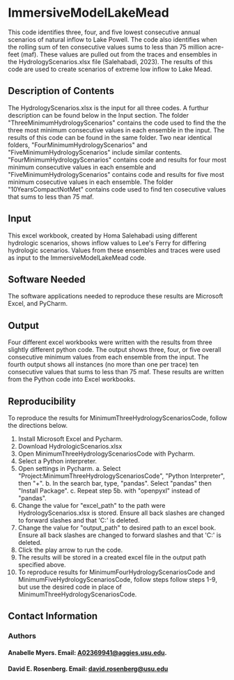 # ImmersiveModelLakeMead
This code identifies three, four, and five lowest consecutive annual scenarios of natural inflow to Lake Powell. The code also identifies when the rolling sum of ten consecutive values sums to less than 75 million acre-feet (maf). These values are pulled out from the traces and ensembles in the HydrologyScenarios.xlsx file (Salehabadi, 2023). The results of this code are used to create scenarios of extreme low inflow to Lake Mead.
## Description of Contents
The HydrologyScenarios.xlsx is the input for all three codes. A furthur description can be found below in the Input section. The folder "ThreeMinimumHydrologyScenarios" contains the code used to find the the three most minimum consecutive values in each ensemble in the input. The results of this code can be found in the same folder. Two near identical folders, "FourMinimumHydrologyScenarios" and "FiveMinimumHydrologyScenarios" include similar contents. "FourMinimumHydrologyScenarios" contains code and results for four most minimum consecutive values in each ensemble and "FiveMinimumHydrologyScenarios" contains code and results for five most minimum cosecutive values in each ensemble. The folder "10YearsCompactNotMet" contains code used to find ten cosecutive values that sums to less than 75 maf. 
## Input
This excel workbook, created by Homa Salehabadi using different hydrologic scenarios, shows inflow values to Lee's Ferry for differing hydrologic scenarios. Values from these ensembles and traces were used as input to the ImmersiveModelLakeMead code.
## Software Needed
The software applications needed to reproduce these results are Microsoft Excel, and PyCharm.
## Output
Four different excel workbooks were written with the results from three slightly different python code. The output shows three, four, or five overall consecutive minimum values from each ensemble from the input. The fourth output shows all instances (no more than one per trace) ten consecutive values that sums to less than 75 maf. These results are written from the Python code into Excel workbooks.
## Reproducibility
To reproduce the results for MinimumThreeHydrologyScenariosCode, follow the directions below.
1. Install Microsoft Excel and Pycharm.
2. Download HydrologicScenarios.xlsx
3. Open MinimumThreeHydrologyScenariosCode with Pycharm.
4. Select a Python interpreter.
5. Open settings in Pycharm.
   a. Select "Project:MinimumThreeHydrologyScenariosCode", "Python Interpreter", then "+".
   b. In the search bar, type, "pandas". Select "pandas" then "Install Package".
   c. Repeat step 5b. with "openpyxl" instead of "pandas".
6. Change the value for "excel_path" to the path were HydrologyScenarios.xlsx is stored. Ensure all back slashes are changed to forward slashes and that 'C:' is deleted.
7. Change the value for "output_path" to desired path to an excel book. Ensure all back slashes are changed to forward slashes and that 'C:' is deleted.
8. Click the play arrow to run the code.
9. The results will be stored in a created excel file in the output path specified above.
10. To reproduce results for MinimumFourHydrologyScenariosCode and MinimumFiveHydrologyScenariosCode, follow steps follow steps 1-9, but use the desired code in place of MinimumThreeHydrologyScenariosCode.
## Contact Information
### Authors
#### Anabelle Myers. Email: A02369941@aggies.usu.edu.
#### David E. Rosenberg. Email: david.rosenberg@usu.edu
